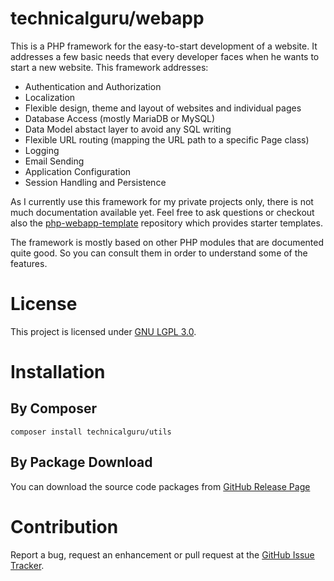# technicalguru/webapp
This is a PHP framework for the easy-to-start development of a website. It addresses a few basic needs that every developer
faces when he wants to start a new website. This framework addresses:

* Authentication and Authorization
* Localization
* Flexible design, theme and layout of websites and individual pages
* Database Access (mostly MariaDB or MySQL)
* Data Model abstact layer to avoid any SQL writing
* Flexible URL routing (mapping the URL path to a specific Page class)
* Logging
* Email Sending
* Application Configuration
* Session Handling and Persistence

As I currently use this framework for my private projects only, there is not much documentation available yet. Feel free to ask
questions or checkout also the [php-webapp-template](https://github.com/technicalguru/php-webapp-template) repository which
provides starter templates.

The framework is mostly based on other PHP modules that are documented quite good. So you can consult them in order
to understand some of the features.

# License
This project is licensed under [GNU LGPL 3.0](LICENSE.md). 

# Installation

## By Composer

```
composer install technicalguru/utils
```

## By Package Download
You can download the source code packages from [GitHub Release Page](https://github.com/technicalguru/php-webapp/releases)

# Contribution
Report a bug, request an enhancement or pull request at the [GitHub Issue Tracker](https://github.com/technicalguru/php-webapp/issues).

